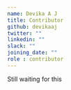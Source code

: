 ```yaml
---
name: Devika A J
title: Contributor
github: devikaaj
twitter: ""
linkedin: ""
slack: ""
joining_date: ""
role : contributor
---
```


Still waiting for this
